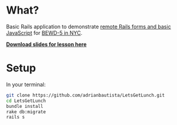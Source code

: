 # What?

Basic Rails application to demonstrate [remote Rails forms and basic JavaScript](http://edgeguides.rubyonrails.org/working_with_javascript_in_rails.html) for [BEWD-5 in NYC](https://generalassemb.ly/education/back-end-web-development/new-york-city).

[**Download slides for lesson here**](https://drive.google.com/file/d/0B2vaP8M0mQ3mOTF3ZVNYY3kxeUU/edit?usp=sharing)

# Setup
In your terminal:

```bash
git clone https://github.com/adrianbautista/LetsGetLunch.git
cd LetsGetLunch
bundle install
rake db:migrate
rails s
```